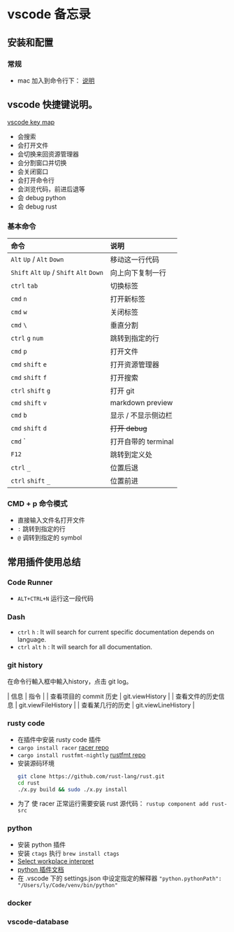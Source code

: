 # vscode 备忘录

## 安装和配置

### 常规

+ mac 加入到命令行下： [说明](https://code.visualstudio.com/docs/setup/mac)

## vscode 快捷键说明。

[vscode key map](https://code.visualstudio.com/shortcuts/keyboard-shortcuts-macos.pdf)

+ 会搜索
+ 会打开文件
+ 会切换来回资源管理器
+ 会分割窗口并切换
+ 会关闭窗口
+ 会打开命令行
+ 会浏览代码，前进后退等
+ 会 debug python
+ 会 debug rust

### 基本命令

| 命令 | 说明 |
| :--- | :--- |
| `Alt` `Up` / `Alt` `Down` | 移动这一行代码 |
| `Shift` `Alt` `Up` / `Shift` `Alt` `Down` | 向上向下复制一行 |
| `ctrl` `tab` | 切换标签 |
| `cmd` `n` | 打开新标签 |
| `cmd` `w` | 关闭标签 |
| `cmd` `\` | 垂直分割 |
| `ctrl` `g` `num` | 跳转到指定的行 |
| `cmd` `p` | 打开文件 |
| `cmd` `shift` `e` | 打开资源管理器 |
| `cmd` `shift` `f` | 打开搜索 |
| `ctrl` `shift` `g` | 打开 git |
| `cmd` `shift` `v` | markdown preview |
| `cmd` `b` | 显示 / 不显示侧边栏 |
| `cmd` `shift` `d` | ~~打开 debug~~ |
| `cmd` `| 打开自带的 terminal |
| `F12` | 跳转到定义处 |
| `ctrl` `_` | 位置后退 |
| `ctrl` `shift` `_` | 位置前进 |

### CMD + p 命令模式

+ 直接输入文件名打开文件
+ `:` 跳转到指定的行
+ `@` 调转到指定的 symbol

## 常用插件使用总结

### Code Runner

+ `ALT+CTRL+N` 运行这一段代码

### Dash

+ `ctrl` `h` : It will search for current specific documentation depends on language.
+ `ctrl` `alt` `h` : It will search for all documentation.

### git history

在命令行輸入框中輸入history，点击 git log。

| 信息 | 指令 |
| 查看项目的 commit 历史 | git.viewHistory |
| 查看文件的历史信息 | git.viewFileHistory |
| 查看某几行的历史 | git.viewLineHistory |

### rusty code

+ 在插件中安装 rusty code 插件
+ `cargo install racer` [racer repo](https://github.com/racer-rust/racer)
+ `cargo install rustfmt-nightly` [rustfmt repo](https://github.com/rust-lang-nursery/rustfmt)
+ 安装源码环境
    ```bash
    git clone https://github.com/rust-lang/rust.git
    cd rust
    ./x.py build && sudo ./x.py install
    ```
+ 为了 使 racer 正常运行需要安装 rust 源代码： `rustup component add rust-src`

### python

+ 安装 python 插件
+ 安装 `ctags` 执行 `brew install ctags`
+ [Select workplace interpret](https://github.com/DonJayamanne/pythonVSCode/wiki/Miscellaneous#select-an-interpreter)
+ [python 插件文档](https://github.com/DonJayamanne/pythonVSCode/wiki)
+ 在 .vscode 下的 settings.json 中设定指定的解释器
    `"python.pythonPath": "/Users/ly/Code/venv/bin/python"`

### docker

### vscode-database
